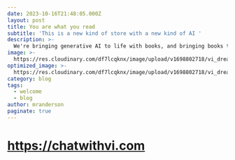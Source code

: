 ```yaml
---
date: 2023-10-16T21:48:05.000Z
layout: post
title: You are what you read
subtitle: 'This is a new kind of store with a new kind of AI '
description: >-
  We're bringing generative AI to life with books, and bringing books to life with generative AI.
image: >-
  https://res.cloudinary.com/df7lcqknx/image/upload/v1698802718/vi_dreaming_cigu8v.jpg
optimized_image: >-
  https://res.cloudinary.com/df7lcqknx/image/upload/v1698802718/vi_dreaming_optimized_koynwy.jpg
category: blog
tags:
  - welcome
  - blog
author: mranderson
paginate: true
---
```


# https://chatwithvi.com
